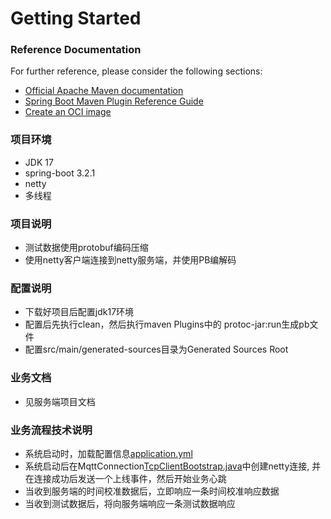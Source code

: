 # Getting Started

### Reference Documentation

For further reference, please consider the following sections:

* [Official Apache Maven documentation](https://maven.apache.org/guides/index.html)
* [Spring Boot Maven Plugin Reference Guide](https://docs.spring.io/spring-boot/docs/3.2.1/maven-plugin/reference/html/)
* [Create an OCI image](https://docs.spring.io/spring-boot/docs/3.2.1/maven-plugin/reference/html/#build-image)

### 项目环境

* JDK 17
* spring-boot 3.2.1
* netty
* 多线程

### 项目说明

* 测试数据使用protobuf编码压缩
* 使用netty客户端连接到netty服务端，并使用PB编解码


### 配置说明
* 下载好项目后配置jdk17环境
* 配置后先执行clean，然后执行maven Plugins中的 protoc-jar:run生成pb文件
* 配置src/main/generated-sources目录为Generated Sources Root

### 业务文档
* 见服务端项目文档

### 业务流程技术说明
* 系统启动时，加载配置信息[application.yml](src%2Fmain%2Fresources%2Fapplication.yml)
* 系统启动后在MqttConnection[TcpClientBootstrap.java](src%2Fmain%2Fjava%2Fnet%2Fitfeng%2Fnettytcpdemoclient%2Fclient%2FTcpClientBootstrap.java)中创建netty连接, 并在连接成功后发送一个上线事件，然后开始业务心跳
* 当收到服务端的时间校准数据后，立即响应一条时间校准响应数据
* 当收到测试数据后，将向服务端响应一条测试数据响应